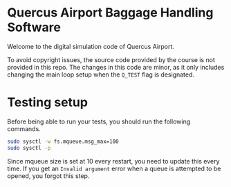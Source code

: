 # Quercus Airport Baggage Handling Software

Welcome to the digital simulation code of Quercus Airport.

To avoid copyright issues, the source code provided by the course is not provided in this repo.
The changes in this code are minor, as it only includes changing the main loop setup when the `Q_TEST` flag is designated.

# Testing setup

Before being able to run your tests, you should run the following commands.

```sh
sudo sysctl -w fs.mqueue.msg_max=100
sudo sysctl -p
```

Since mqueue size is set at 10 every restart, you need to update this every time.
If you get an `Invalid argument` error when a queue is attempted to be opened, you forgot this step.